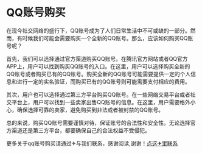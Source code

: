 # QQ账号购买

在现今社交网络的盛行下，QQ账号成为了人们日常生活中不可或缺的一部分。然而，有时候我们可能会需要购买一个全新的QQ账号。那么，应该如何购买QQ账号呢？

首先，我们可以选择通过官方渠道购买QQ账号。在腾讯官方网站或者QQ官方APP上，用户可以找到购买QQ账号的入口。在这里，用户可以选择购买全新的QQ账号或者购买已有的QQ账号。购买全新的QQ账号可能需要提供一定的个人信息和进行一定的实名验证，而购买已有的QQ账号则可能需要支付相应的费用。

其次，用户也可以选择通过第三方平台购买QQ账号。在一些网络交易平台或者社交平台上，用户可以找到一些卖家出售QQ账号的信息。在这里，用户需要格外小心，确保选择可靠的卖家，避免购买到非法或者被封禁的QQ账号。

总的来说，购买QQ账号需要谨慎对待，保证账号的合法性和安全性。无论选择官方渠道还是第三方平台，都要确保自己的合法权益不受侵犯。

更多关于qq账号购买请通过✈与我们联系，感谢阅读,谢谢！[点这✈里联系](https://ss.k02.cc)